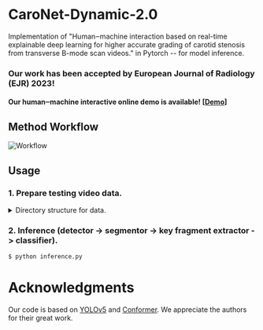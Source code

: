 # CaroNet-Dynamic-2.0
Implementation of "Human‒machine interaction based on real-time explainable deep learning for higher accurate grading of carotid stenosis from transverse B-mode scan videos." in Pytorch -- for model inference.

### Our work has been accepted by European Journal of Radiology (EJR) 2023! 

#### Our human‒machine interactive online demo is available! [[Demo](https://xinruizhou-caronet-dynamic-v2.hf.space)]

## Method Workflow
![Workflow](https://github.com/user-attachments/assets/d96445ca-3217-4ca3-90ca-5575fbd307a2)

## Usage

### 1. Prepare testing video data.

<details>
  
  <summary>Directory structure for data.</summary>
  
  ```
    data/
  
    ├── video01/
    │   ├── 1.png
    │   ├── 2.png
    │   └── x.png
    ├── video02/
    │   ├── 1.png
    │   ├── 2.png
    │   └── y.png
    └── ...
  ```
</details>

### 2. Inference (detector -> segmentor -> key fragment extractor -> classifier).

```
$ python inference.py
```

# Acknowledgments
Our code is based on [YOLOv5](https://github.com/ultralytics/yolov5) and [Conformer](https://ieeexplore.ieee.org/document/10040235). We appreciate the authors for their great work.


